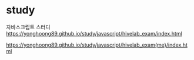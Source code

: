 # study

자바스크립트 스터디<br/>
https://yonghoong89.github.io/study/javascript/hivelab_exam/index.html

https://yonghoong89.github.io/study/javascript/hivelab_exam(me)/index.html

